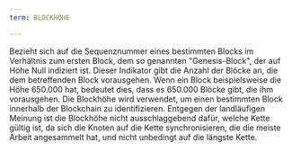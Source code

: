 ```yaml
---
term: BLOCKHÖHE

---
```

Bezieht sich auf die Sequenznummer eines bestimmten Blocks im Verhältnis zum ersten Block, dem so genannten "Genesis-Block", der auf Höhe Null indiziert ist. Dieser Indikator gibt die Anzahl der Blöcke an, die dem betreffenden Block vorausgehen. Wenn ein Block beispielsweise die Höhe 650.000 hat, bedeutet dies, dass es 650.000 Blöcke gibt, die ihm vorausgehen. Die Blockhöhe wird verwendet, um einen bestimmten Block innerhalb der Blockchain zu identifizieren. Entgegen der landläufigen Meinung ist die Blockhöhe nicht ausschlaggebend dafür, welche Kette gültig ist, da sich die Knoten auf die Kette synchronisieren, die die meiste Arbeit angesammelt hat, und nicht unbedingt auf die längste Kette.